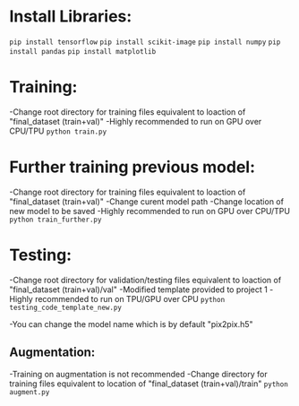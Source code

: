 # Install Libraries:
```pip install tensorflow```
```pip install scikit-image```
```pip install numpy```
```pip install pandas```
```pip install matplotlib```

# Training:
-Change root directory for training files equivalent to loaction of "final_dataset (train+val)"
-Highly recommended to run on GPU over CPU/TPU
```python train.py```

# Further training previous model:
-Change root directory for training files equivalent to loaction of "final_dataset (train+val)"
-Change curent model path
-Change location of new model to be saved
-Highly recommended to run on GPU over CPU/TPU
```python train_further.py```

# Testing:
-Change root directory for validation/testing files equivalent to loaction of "final_dataset (train+val)/val"
-Modified template provided to project 1
-Highly recommended to run on TPU/GPU over CPU
```python testing_code_template_new.py```

-You can change the model name which is by default "pix2pix.h5"


## Augmentation:
-Training on augmentation is not recommended
-Change directory for training files equivalent to location of "final_dataset (train+val)/train"
```python augment.py```